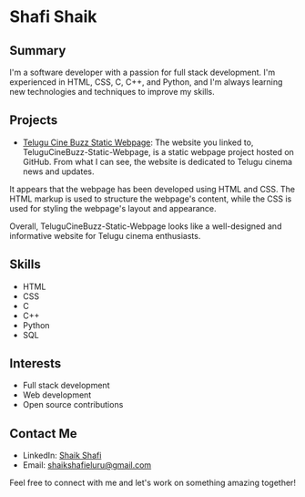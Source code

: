 # Shafi Shaik

## Summary

I'm a software developer with a passion for full stack development. I'm experienced in HTML, CSS, C, C++, and Python, and I'm always learning new technologies and techniques to improve my skills. 

## Projects

- [Telugu Cine Buzz Static Webpage](https://shafi099.github.io/TeluguCineBuzz-Static-Webpage.github.io/): The website you linked to, TeluguCineBuzz-Static-Webpage, is a static webpage project hosted on GitHub. From what I can see, the website is dedicated to Telugu cinema news and updates. 

It appears that the webpage has been developed using HTML and CSS. The HTML markup is used to structure the webpage's content, while the CSS is used for styling the webpage's layout and appearance. 

Overall, TeluguCineBuzz-Static-Webpage looks like a well-designed and informative website for Telugu cinema enthusiasts.

## Skills

- HTML
- CSS
- C
- C++
- Python
- SQL

## Interests

- Full stack development
- Web development
- Open source contributions

## Contact Me

- LinkedIn: [Shaik Shafi](https://www.linkedin.com/in/shaik-shafi-263649238/)
- Email: [shaikshafieluru@gmail.com](mailto:shaikshafieluru@gmail.com)

Feel free to connect with me and let's work on something amazing together!
